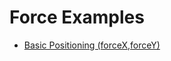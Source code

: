 # Force Examples

* [Basic Positioning (forceX,forceY)](https://bl.ocks.org/rsk2327/075e1ad8245384a111fb334da63cd821)
